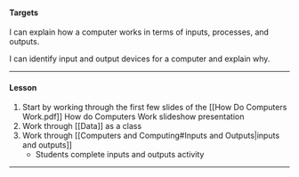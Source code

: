 #### Targets

I can explain how a computer works in terms of inputs, processes, and outputs.

I can identify input and output devices for a computer and explain why.

---
#### Lesson

1. Start by working through the first few slides of   the [[How Do Computers Work.pdf]] How do Computers Work slideshow presentation
2. Work through [[Data]] as a class
3. Work through [[Computers and Computing#Inputs and Outputs|inputs and outputs]]
	* Students complete inputs and outputs activity

---
